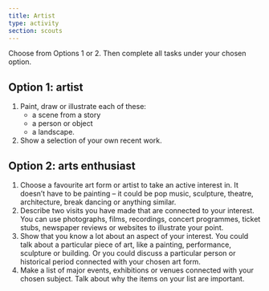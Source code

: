 ```yaml
---
title: Artist
type: activity
section: scouts
---
```


Choose from Options 1 or 2. Then complete all tasks under your chosen option.

## Option 1: artist

1. Paint, draw or illustrate each of these:
	* a scene from a story
	* a person or object
	* a landscape.
1. Show a selection of your own recent work.
 

## Option 2: arts enthusiast

1. Choose a favourite art form or artist to take an active interest in. It doesn’t have to be painting – it could be pop music, sculpture, theatre, architecture, break dancing or anything similar.
1. Describe two visits you have made that are connected to your interest. You can use photographs, films, recordings, concert programmes, ticket stubs, newspaper reviews or websites to illustrate your point.
1. Show that you know a lot about an aspect of your interest. You could talk about a particular piece of art, like a painting, performance, sculpture or building. Or you could discuss a particular person or historical period connected with your chosen art form.
1. Make a list of major events, exhibitions or venues connected with your chosen subject. Talk about why the items on your list are important.